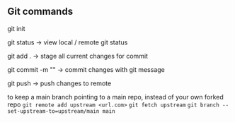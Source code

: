 ## Git commands

git init

git status -> view local / remote git status

git add . -> stage all current changes for commit

git commit -m "<commit message>" -> commit changes with git message

git push -> push changes to remote



to keep a main branch pointing to a main repo, instead of your own forked repo
`git remote add upstream <url.com>`
`git fetch upstream`
`git branch --set-upstream-to=upstream/main main`
